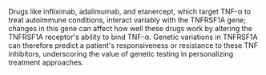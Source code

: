 Drugs like infliximab, adalimumab, and etanercept, which target TNF-α to treat autoimmune conditions, interact variably with the TNFRSF1A gene; changes in this gene can affect how well these drugs work by altering the TNFRSF1A receptor's ability to bind TNF-α. Genetic variations in TNFRSF1A can therefore predict a patient's responsiveness or resistance to these TNF inhibitors, underscoring the value of genetic testing in personalizing treatment approaches.
